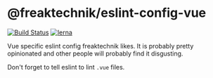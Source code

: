 # @freaktechnik/eslint-config-vue

[![Build Status](https://travis-ci.org/freaktechnik/eslint-configs.svg?branch=master)](https://travis-ci.org/freaktechnik/eslint-configs) [![lerna](https://img.shields.io/badge/maintained%20with-lerna-cc00ff.svg)](https://lernajs.io/)

Vue specific eslint config freaktechnik likes. It is probably pretty opinionated and other people will probably find it disgusting.

Don't forget to tell eslint to lint `.vue` files.
